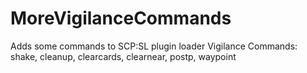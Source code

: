 # MoreVigilanceCommands
 Adds some commands to SCP:SL plugin loader Vigilance
Commands: shake, cleanup, clearcards, clearnear, postp, waypoint